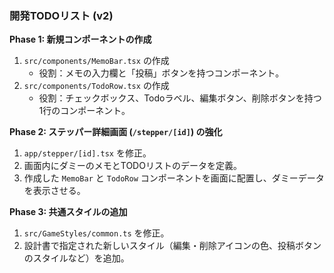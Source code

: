 ### **開発TODOリスト (v2)**

**Phase 1: 新規コンポーネントの作成**
1.  `src/components/MemoBar.tsx` の作成
    *   役割：メモの入力欄と「投稿」ボタンを持つコンポーネント。
2.  `src/components/TodoRow.tsx` の作成
    *   役割：チェックボックス、Todoラベル、編集ボタン、削除ボタンを持つ1行のコンポーネント。

**Phase 2: ステッパー詳細画面 (`/stepper/[id]`) の強化**
1.  `app/stepper/[id].tsx` を修正。
2.  画面内にダミーのメモとTODOリストのデータを定義。
3.  作成した `MemoBar` と `TodoRow` コンポーネントを画面に配置し、ダミーデータを表示させる。

**Phase 3: 共通スタイルの追加**
1.  `src/GameStyles/common.ts` を修正。
2.  設計書で指定された新しいスタイル（編集・削除アイコンの色、投稿ボタンのスタイルなど）を追加。
